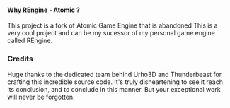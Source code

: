 #### Why REngine - Atomic ?

This project is a fork of Atomic Game Engine that is abandoned 
This is a very cool project and can be my sucessor of my personal game engine called REngine.

### Credits
Huge thanks to the dedicated team behind Urho3D and Thunderbeast for crafting this incredible source code. It's truly disheartening to see it reach its conclusion, and to conclude in this manner. But your exceptional work will never be forgotten.
